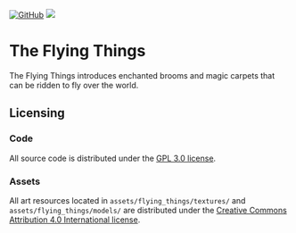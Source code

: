 [![GitHub](https://img.shields.io/github/license/pau101/The-Flying-Things.svg)](https://github.com/pau101/The-Flying-Things/blob/master/LICENSE.md) [![](http://cf.way2muchnoise.eu/full_the-flying-things_downloads.svg)](https://minecraft.curseforge.com/projects/the-flying-things)

# The Flying Things
The Flying Things introduces enchanted brooms and magic carpets that can be ridden to fly over the world.

## Licensing

### Code

All source code is distributed under the [GPL 3.0 license](LICENSE.md).

### Assets

All art resources located in ``assets/flying_things/textures/`` and ``assets/flying_things/models/`` are distributed under the [Creative Commons Attribution 4.0 International license](https://creativecommons.org/licenses/by/4.0/).
